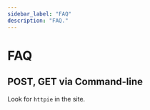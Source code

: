 ```yaml
---
sidebar_label: "FAQ"
description: "FAQ."
---
```


# FAQ

## POST, GET via Command-line

Look for `httpie` in the site.

